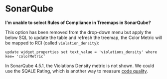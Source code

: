 # SonarQube

**I’m unable to select Rules of Compliance in Treemaps in SonarQube?**

This option has been removed from the drop-down menu but apply the below SQL to update the table and refresh the treemap, the Color Metric will be mapped to RCI (called ```violation_density```):

```
update widget_properties set text_value = 'violations_density' where kee= 'colorMetric’
```

In SonarQube 4.5.1, the Violations Density metric is not shown. We could use the SQALE Rating, which is another way to measure [code quality](http://www.sonarqube.org/sqale-the-ultimate-quality-model-to-assess-technical-debt/).
